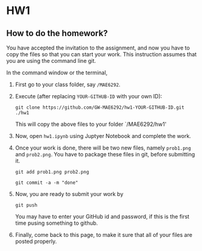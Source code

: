 # HW1

## How to do the homework?

You have accepted the invitation to the assignment, and now you have to copy the files so that you can start your work. This instruction assumes that you are using the command line git.

In the command window or the terminal, 

1. First go to your class folder, say `/MAE6292`. 

2. Execute (after replacing `YOUR-GITHUB-ID` with your own ID):

   ``git clone https://github.com/GW-MAE6292/hw1-YOUR-GITHUB-ID.git ./hw1`` 

   This will copy the above files to your folder `/MAE6292/hw1'

3. Now, open `hw1.ipynb` using Juptyer Notebook and complete the work.

4. Once your work is done, there will be two new files, namely `prob1.png` and `prob2.png`. You have to package these files in git, before submitting it.

   ``git add prob1.png prob2.png``

   ``git commit -a -m "done"``

5. Now, you are ready to submit your work by

   ``git push``

   You may have to enter your GitHub id and password, if this is the first time pusing something to github.

6. Finally, come back to this page, to make it sure that all of your files are posted properly.

